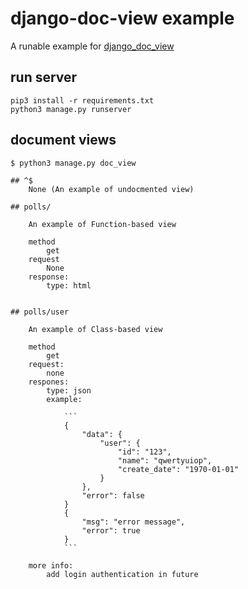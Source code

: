# django-doc-view example

A runable example for [django_doc_view](https://github.com/ocavue/django-doc-view)

## run server

```
pip3 install -r requirements.txt
python3 manage.py runserver
```

## document views

```
$ python3 manage.py doc_view

## ^$
    None (An example of undocmented view)

## polls/

    An example of Function-based view

    method
        get
    request
        None
    response:
        type: html


## polls/user

    An example of Class-based view

    method
        get
    request:
        none
    respones:
        type: json
        example:

            ```
            {
                "data": {
                    "user": {
                        "id": "123",
                        "name": "qwertyuiop",
                        "create_date": "1970-01-01"
                    }
                },
                "error": false
            }
            {
                "msg": "error message",
                "error": true
            }
            ```

    more info:
        add login authentication in future

```